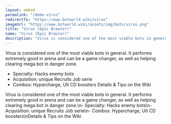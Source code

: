 ```yaml
---
layout: embed
permalink: "/demo-virus"
redirectTo: "https://www.botworld.wiki/virus"
imageUrl: "https://www.botworld.wiki/assets/img/bots/virus.png"
title: "Virus (Epic Brawler)"
name: "Virus (Epic Brawler)"
description: "Virus is considered one of the most viable bots in general. It performs extremely good in arena and can be a game changer, as well as helping clearing mega bot in danger zone.\n- Specialty: Hacks enemy bots\n- Acquisition: unique Recruits Job serie\n- Combos: Hypercharge, Ult CD boosters\nDetails & Tips on the Wiki"
---
```


Virus is considered one of the most viable bots in general. It performs extremely good in arena and can be a game changer, as well as helping clearing mega bot in danger zone.
- Specialty: Hacks enemy bots
- Acquisition: unique Recruits Job serie
- Combos: Hypercharge, Ult CD boosters
Details & Tips on the Wiki

Virus is considered one of the most viable bots in general. It performs extremely good in arena and can be a game changer, as well as helping clearing mega bot in danger zone.\n- Specialty: Hacks enemy bots\n- Acquisition: unique Recruits Job serie\n- Combos: Hypercharge, Ult CD boosters\nDetails & Tips on the Wiki
